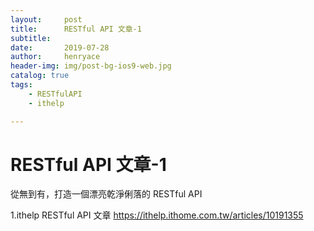 ```yaml
---
layout:     post
title:      RESTful API 文章-1
subtitle:   
date:       2019-07-28
author:     henryace
header-img: img/post-bg-ios9-web.jpg
catalog: true
tags:
    - RESTfulAPI 
    - ithelp

---
```

# RESTful API 文章-1

從無到有，打造一個漂亮乾淨俐落的 RESTful API 

1.ithelp RESTful API 文章
<https://ithelp.ithome.com.tw/articles/10191355>
